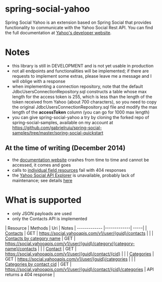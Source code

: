 spring-social-yahoo
===================

Spring Social Yahoo is an extension based on Spring Social that provides functionality to communicate with the Yahoo Social Rest API.
You can find the full documentation at
[Yahoo's developer website](https://developer.yahoo.com/social/rest_api_guide/ysp_api_book.html).


# Notes

- this library is still in DEVELOPMENT and is not yet usable in production
- not all endpoints and functionalities will be implemented; if there are requests to implement some extras,
please leave me a message and I will oblige with a response
- when implementing a connection repository, note that the default JdbcUsersConnectionRepository.sql constructs a table
whose max length for the access token is 255, which is less than the length of the token received from
Yahoo (about 700 characters), so you need to copy the original JdbcUsersConnectionRepository.sql file and modify
the max length of the **accessToken** column (you can go for 1000 max length)
- you can give spring-social-yahoo a try by cloning the forked repo of spring-social-samples, available on my account
at https://github.com/gabrielruiu/spring-social-samples/tree/master/spring-social-quickstart

## At the time of writing (December 2014)
- the [documentation website](https://developer.yahoo.com/social/rest_api_guide/ysp_api_book.html) crashes from time to time and cannot be accessed, it comes and goes
- calls to [individual field resources](https://developer.yahoo.com/social/rest_api_guide/field-resource.html) fail
  with 404 responses
- the [Yahoo Social API Explorer](http://ydndemo.com/yahoo_social_api_explorer/) is unavailable, probably lack of
maintenance; see details [here](https://developer.yahoo.com/social/rest_api_guide/api_explorer.html)

# What is supported

- only JSON payloads are used
- only the Contacts API is implemented


| Resource | Methods | Uri  | Notes
| ------------- |-------------| -----|
| [Contacts](https://developer.yahoo.com/social/rest_api_guide/contacts-resource.html) | GET | https://social.yahooapis.com/v1/user/{guid}/contacts  | |
| [Contacts by category name](https://developer.yahoo.com/social/rest_api_guide/category-resource.html) | GET | https://social.yahooapis.com/v1/user/{guid}/category/{category-name}/contacts | |
| [Contact](https://developer.yahoo.com/social/rest_api_guide/contact-resource.html)   | GET | https://social.yahooapis.com/v1/user/{guid}/contact/{cid} | |
| [Categories](https://developer.yahoo.com/social/rest_api_guide/categories-resource.html) | GET | https://social.yahooapis.com/v1/user/{guid}/categories | |
| [Categories by contact cid](https://developer.yahoo.com/social/rest_api_guide/categories-by-contact-id-resource.html) | GET | https://social.yahooapis.com/v1/user/{guid}/contact/{cid}/categories | API returns a 404 response |
